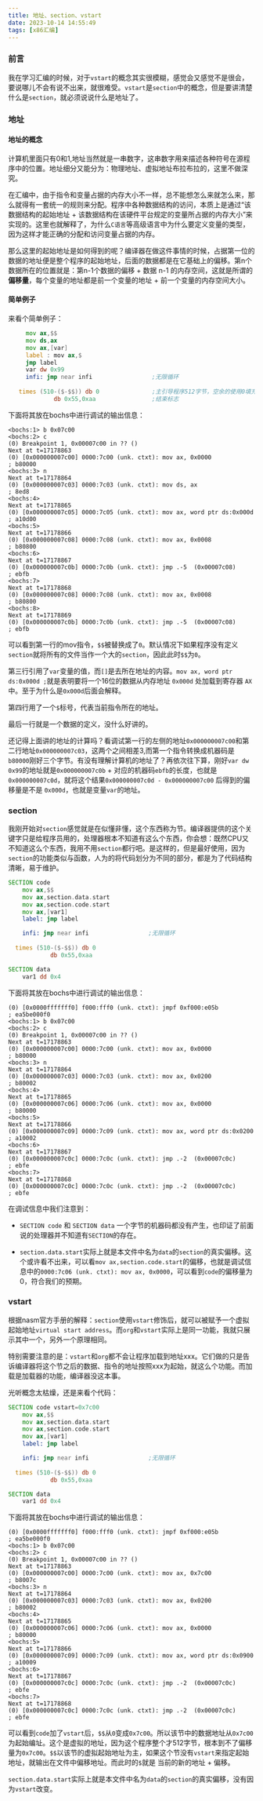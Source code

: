 ```yaml
---
title: 地址、section、vstart
date: 2023-10-14 14:55:49
tags: [x86汇编]
---
```


### 前言

我在学习汇编的时候，对于`vstart`的概念其实很模糊，感觉会又感觉不是很会，要说哪儿不会有说不出来，就很难受。`vstart`是`section`中的概念，但是要讲清楚什么是`section`，就必须说说什么是地址了。

<!-- more -->

### 地址

#### 地址的概念

计算机里面只有0和1,地址当然就是一串数字，这串数字用来描述各种符号在源程序中的位置。地址细分又能分为：物理地址、虚拟地址布拉布拉的，这里不做深究。

在汇编中，由于指令和变量占据的内存大小不一样，总不能想怎么来就怎么来，那么就得有一套统一的规则来分配。程序中各种数据结构的访问，本质上是通过“该数据结构的起始地址 + 该数据结构在该硬件平台规定的变量所占据的内存大小”来实现的。这里也就解释了，为什么`C语言`等高级语言中为什么要定义变量的类型，因为这样才能正确的分配和访问变量占据的内存。

那么这里的起始地址是如何得到的呢？编译器在做这件事情的时候，占据第一位的数据的地址便是整个程序的起始地址，后面的数据都是在它基础上的偏移。第n个数据所在的位置就是：第n-1个数据的偏移 + 数据 n-1 的内存空间，这就是所谓的**偏移量**，每个变量的地址都是前一个变量的地址 + 前一个变量的内存空间大小。

#### 简单例子

来看个简单例子：
```asm
     mov ax,$$
     mov ds,ax
     mov ax,[var]
     label : mov ax,$
     jmp label
     var dw 0x99
     infi: jmp near infi                 ;无限循环
   
   times (510-($-$$)) db 0               ;主引导程序512字节，空余的使用0填充
             db 0x55,0xaa                ;结束标志               
```
下面将其放在bochs中进行调试的输出信息：
```shell
<bochs:1> b 0x07c00
<bochs:2> c
(0) Breakpoint 1, 0x00007c00 in ?? ()
Next at t=17178863
(0) [0x000000007c00] 0000:7c00 (unk. ctxt): mov ax, 0x0000            ; b80000
<bochs:3> n
Next at t=17178864
(0) [0x000000007c03] 0000:7c03 (unk. ctxt): mov ds, ax                ; 8ed8
<bochs:4> 
Next at t=17178865
(0) [0x000000007c05] 0000:7c05 (unk. ctxt): mov ax, word ptr ds:0x000d ; a10d00
<bochs:5> 
Next at t=17178866
(0) [0x000000007c08] 0000:7c08 (unk. ctxt): mov ax, 0x0008            ; b80800
<bochs:6> 
Next at t=17178867
(0) [0x000000007c0b] 0000:7c0b (unk. ctxt): jmp .-5  (0x00007c08)     ; ebfb
<bochs:7> 
Next at t=17178868
(0) [0x000000007c08] 0000:7c08 (unk. ctxt): mov ax, 0x0008            ; b80800
<bochs:8> 
Next at t=17178869
(0) [0x000000007c0b] 0000:7c0b (unk. ctxt): jmp .-5  (0x00007c08)     ; ebfb
```
可以看到第一行的mov指令，`$$`被替换成了`0`。默认情况下如果程序没有定义`section`就将所有的文件当作一个大的`section`，因此此时`$$`为`0`。

第三行引用了`var`变量的值，而`[]`是去所在地址的内容。`mov ax, word ptr ds:0x000d ;`就是表明要将一个16位的数据从内存地址 `0x000d` 处加载到寄存器 `AX` 中。至于为什么是`0x000d`后面会解释。

第四行用了一个`$`标号，代表当前指令所在的地址。

最后一行就是一个数据的定义，没什么好讲的。

还记得上面讲的地址的计算吗？看调试第一行的左侧的地址`0x000000007c00`和第二行地址`0x000000007c03`，这两个之间相差3,而第一个指令转换成机器码是`b80000`刚好三个字节。有没有理解计算机的地址了？再依次往下算，刚好`var dw 0x99`的地址就是`0x000000007c0b` + 对应的机器码`ebfb`的长度，也就是`0x000000007c0d`，就将这个结果`0x000000007c0d - 0x000000007c00` 后得到的偏移量是不是 `0x000d`，也就是变量`var`的地址。

### section

我刚开始对`section`感觉就是在似懂非懂，这个东西称为节。编译器提供的这个关键字只是给程序员用的，处理器根本不知道有这么个东西，你会想：既然CPU又不知道这么个东西，我用不用`section`都行吧。是这样的，但是最好使用，因为`section`的功能类似与函数，人为的将代码划分为不同的部分，都是为了代码结构清晰，易于维护。

```asm
SECTION code
    mov ax,$$
    mov ax,section.data.start
    mov ax,section.code.start
    mov ax,[var1]
    label: jmp label

    infi: jmp near infi                 ;无限循环
 
  times (510-($-$$)) db 0
            db 0x55,0xaa

SECTION data
    var1 dd 0x4
```
下面将其放在bochs中进行调试的输出信息：

```shell
(0) [0x0000fffffff0] f000:fff0 (unk. ctxt): jmpf 0xf000:e05b          ; ea5be000f0
<bochs:1> b 0x07c00
<bochs:2> c
(0) Breakpoint 1, 0x00007c00 in ?? ()
Next at t=17178863
(0) [0x000000007c00] 0000:7c00 (unk. ctxt): mov ax, 0x0000            ; b80000
<bochs:3> n
Next at t=17178864
(0) [0x000000007c03] 0000:7c03 (unk. ctxt): mov ax, 0x0200            ; b80002
<bochs:4> 
Next at t=17178865
(0) [0x000000007c06] 0000:7c06 (unk. ctxt): mov ax, 0x0000            ; b80000
<bochs:5> 
Next at t=17178866
(0) [0x000000007c09] 0000:7c09 (unk. ctxt): mov ax, word ptr ds:0x0200 ; a10002
<bochs:6> 
Next at t=17178867
(0) [0x000000007c0c] 0000:7c0c (unk. ctxt): jmp .-2  (0x00007c0c)     ; ebfe
<bochs:7> 
Next at t=17178868
(0) [0x000000007c0c] 0000:7c0c (unk. ctxt): jmp .-2  (0x00007c0c)     ; ebfe
```

在调试信息中我们注意到：
- `SECTION code` 和 `SECTION data` 一个字节的机器码都没有产生，也印证了前面说的处理器并不知道有`SECTION`的存在。

- `section.data.start`实际上就是本文件中名为`data`的`section`的真实偏移。这个或许看不出来，可以看`mov ax,section.code.start`的偏移，也就是调试信息中的`0000:7c06 (unk. ctxt): mov ax, 0x0000`，可以看到`code`的偏移量为0，符合我们的预期。


### vstart

根据nasm官方手册的解释：`section`使用`vstart`修饰后，就可以被赋予一个虚拟起始地址`virtual start address`。而`org`和`vstart`实际上是同一功能，我就只展示其中一个，另外一个原理相同。

特别需要注意的是：`vstart`和`org`都不会让程序加载到地址xxx。它们做的只是告诉编译器将这个节之后的数据、指令的地址按照xxx为起始，就这么个功能。而加载是加载器的功能，编译器没这本事。

光听概念太枯燥，还是来看个代码：
```asm
SECTION code vstart=0x7c00
    mov ax,$$
    mov ax,section.data.start
    mov ax,section.code.start
    mov ax,[var1]
    label: jmp label

    infi: jmp near infi                 ;无限循环
 
  times (510-($-$$)) db 0
            db 0x55,0xaa

SECTION data 
    var1 dd 0x4
```
下面将其放在bochs中进行调试的输出信息：

```shell
(0) [0x0000fffffff0] f000:fff0 (unk. ctxt): jmpf 0xf000:e05b          ; ea5be000f0
<bochs:1> b 0x07c00
<bochs:2> c
(0) Breakpoint 1, 0x00007c00 in ?? ()
Next at t=17178863
(0) [0x000000007c00] 0000:7c00 (unk. ctxt): mov ax, 0x7c00            ; b8007c
<bochs:3> n
Next at t=17178864
(0) [0x000000007c03] 0000:7c03 (unk. ctxt): mov ax, 0x0200            ; b80002
<bochs:4> 
Next at t=17178865
(0) [0x000000007c06] 0000:7c06 (unk. ctxt): mov ax, 0x0000            ; b80000
<bochs:5> 
Next at t=17178866
(0) [0x000000007c09] 0000:7c09 (unk. ctxt): mov ax, word ptr ds:0x0900 ; a10009
<bochs:6> 
Next at t=17178867
(0) [0x000000007c0c] 0000:7c0c (unk. ctxt): jmp .-2  (0x00007c0c)     ; ebfe
<bochs:7> 
Next at t=17178868
(0) [0x000000007c0c] 0000:7c0c (unk. ctxt): jmp .-2  (0x00007c0c)     ; ebfe
```

可以看到`code`加了`vstart`后，`$$`从`0`变成`0x7c00`。所以该节中的数据地址从`0x7c00`为起始编址。这个是虚拟的地址，因为这个程序整个才512字节，根本到不了偏移量为`0x7c00`。`$$`以该节的虚拟起始地址为主，如果这个节没有`vstart`来指定起始地址，就输出在文件中偏移地址。而此时的`$`就是 当前的新的地址 + 偏移。 

`section.data.start`实际上就是本文件中名为`data`的`section`的真实偏移，没有因为`vstart`改变。



